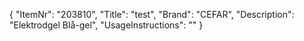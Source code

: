 {
  "ItemNr": "203810",
  "Title": "test",
  "Brand": "CEFAR",
  "Description": "Elektrodgel Blå-gel",
  "UsageInstructions": ""
}